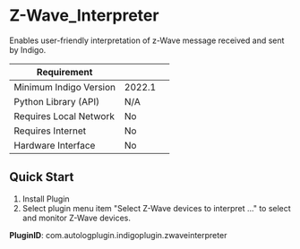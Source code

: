# Z-Wave_Interpreter

Enables user-friendly interpretation of z-Wave message received and sent by Indigo.

| Requirement            |                     |   |
|------------------------|---------------------|---|
| Minimum Indigo Version | 2022.1              |   |
| Python Library (API)   | N/A                 |   |
| Requires Local Network | No                  |   |
| Requires Internet      | No            	   |   |
| Hardware Interface     | No                  |   |

## Quick Start

1. Install Plugin
2. Select plugin menu item "Select Z-Wave devices to interpret ..." to select and monitor Z-Wave devices.

**PluginID**: com.autologplugin.indigoplugin.zwaveinterpreter